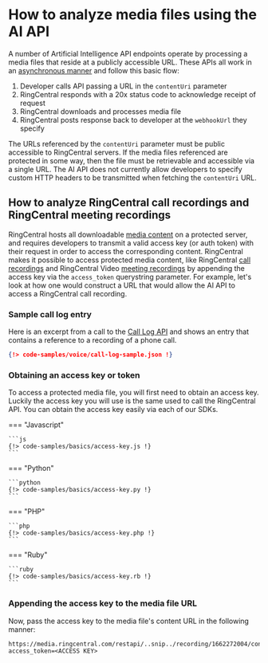 # How to analyze media files using the AI API

A number of Artificial Intelligence API endpoints operate by processing a media files that reside at a publicly accessible URL. These APIs all work in an [asynchronous manner](../asynchronous-responses/) and follow this basic flow:

1. Developer calls API passing a URL in the `contentUri` parameter
2. RingCentral responds with a 20x status code to acknowledge receipt of request
3. RingCentral downloads and processes media file 
4. RingCentral posts response back to developer at the `webhookUrl` they specify

The URLs referenced by the `contentUri` parameter must be public accessible to RingCentral servers. If the media files referenced are protected in some way, then the file must be retrievable and accessible via a single URL. The AI API does not currently allow developers to specify custom HTTP headers to be transmitted when fetching the `contentUri` URL. 

## How to analyze RingCentral call recordings and RingCentral meeting recordings

RingCentral hosts all downloadable [media content](../../basics/media/) on a protected server, and requires developers to transmit a valid access key (or auth token) with their request in order to access the corresponding content. RingCentral makes it possible to access protected media content, like RingCentral [call recordings](../../voice/call-log/recordings/) and RingCentral Video [meeting recordings](../../video/api/meeting-history/) by appending the access key via the `access_token` querystring parameter. For example, let's look at how one would construct a URL that would allow the AI API to access a RingCentral call recording. 

### Sample call log entry

Here is an excerpt from a call to the [Call Log API](../../voice/call-log/reading-call-log/) and shows an entry that contains a reference to a recording of a phone call. 

```json hl_lines="24"
{!> code-samples/voice/call-log-sample.json !}
```

### Obtaining an access key or token

To access a protected media file, you will first need to obtain an access key. Luckily the access key you will use is the same used to call the RingCentral API. You can obtain the access key easily via each of our SDKs.

=== "Javascript"

    ```js
    {!> code-samples/basics/access-key.js !}
    ```

=== "Python"

    ```python
    {!> code-samples/basics/access-key.py !}
    ```

=== "PHP"

    ```php
    {!> code-samples/basics/access-key.php !}
    ```

=== "Ruby"

    ```ruby
    {!> code-samples/basics/access-key.rb !}
    ```

### Appending the access key to the media file URL

Now, pass the access key to the media file's content URL in the following manner:

```
https://media.ringcentral.com/restapi/..snip../recording/1662272004/content?access_token=<ACCESS KEY>
```

